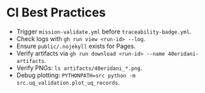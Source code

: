 # CI Best Practices
- Trigger `mission-validate.yml` before `traceability-badge.yml`.
- Check logs with `gh run view <run-id> --log`.
- Ensure `public/.nojekyll` exists for Pages.
- Verify artifacts via `gh run download <run-id> --name 40eridani-artifacts`.
- Verify PNGs: `ls artifacts/40eridani_*.png`.
- Debug plotting: `PYTHONPATH=src python -m src.uq_validation.plot_uq_records`.
